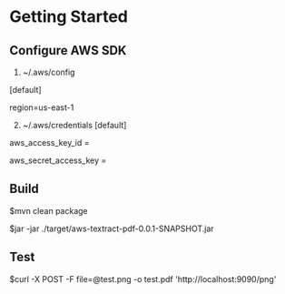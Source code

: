 # Getting Started

## Configure AWS SDK
1. ~/.aws/config

[default]

region=us-east-1

2. ~/.aws/credentials
[default]

aws_access_key_id =

aws_secret_access_key = 

## Build
$mvn clean package

$jar -jar ./target/aws-textract-pdf-0.0.1-SNAPSHOT.jar

## Test
$curl -X POST -F file=@test.png -o test.pdf 'http://localhost:9090/png'
